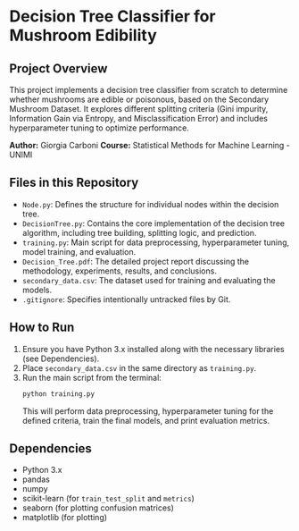 # Decision Tree Classifier for Mushroom Edibility

## Project Overview
This project implements a decision tree classifier from scratch to determine whether mushrooms are edible or poisonous, based on the Secondary Mushroom Dataset. It explores different splitting criteria (Gini impurity, Information Gain via Entropy, and Misclassification Error) and includes hyperparameter tuning to optimize performance.

**Author:** Giorgia Carboni
**Course:** Statistical Methods for Machine Learning - UNIMI

## Files in this Repository
* `Node.py`: Defines the structure for individual nodes within the decision tree.
* `DecisionTree.py`: Contains the core implementation of the decision tree algorithm, including tree building, splitting logic, and prediction.
* `training.py`: Main script for data preprocessing, hyperparameter tuning, model training, and evaluation.
* `Decision_Tree.pdf`: The detailed project report discussing the methodology, experiments, results, and conclusions.
* `secondary_data.csv`: The dataset used for training and evaluating the models.
* `.gitignore`: Specifies intentionally untracked files by Git.

## How to Run
1.  Ensure you have Python 3.x installed along with the necessary libraries (see Dependencies).
2.  Place `secondary_data.csv` in the same directory as `training.py`.
3.  Run the main script from the terminal:
    ```bash
    python training.py
    ```
    This will perform data preprocessing, hyperparameter tuning for the defined criteria, train the final models, and print evaluation metrics.

## Dependencies
* Python 3.x
* pandas
* numpy
* scikit-learn (for `train_test_split` and `metrics`)
* seaborn (for plotting confusion matrices)
* matplotlib (for plotting)

